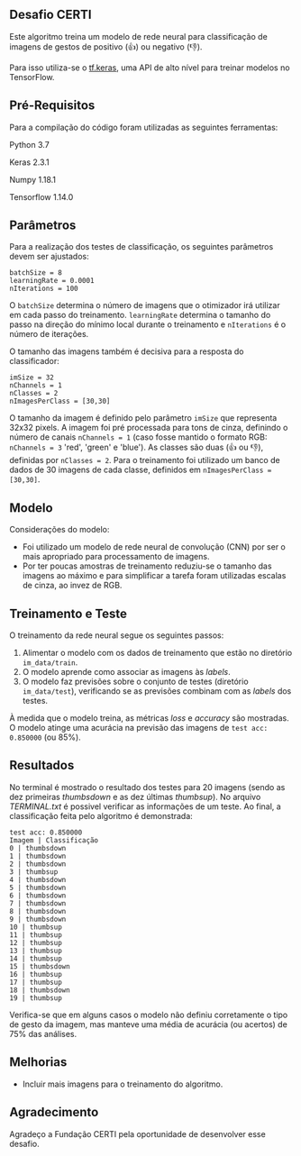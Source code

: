 ## Desafio CERTI

Este algoritmo treina um modelo de rede neural para classificação de imagens de gestos de positivo (:thumbsup:) ou negativo (:thumbsdown:). 

Para isso utiliza-se o [tf.keras](https://keras.io/guides/), uma API de alto nível para treinar modelos no TensorFlow.

## Pré-Requisitos

Para a compilação do código foram utilizadas as seguintes ferramentas:

Python 3.7

Keras 2.3.1

Numpy 1.18.1

Tensorflow 1.14.0

## Parâmetros 

Para a realização dos testes de classificação, os seguintes parâmetros devem ser ajustados:

```
batchSize = 8
learningRate = 0.0001
nIterations = 100
```
O `batchSize` determina o número de imagens que o otimizador irá utilizar em cada passo do treinamento. 
`learningRate` determina o tamanho do passo na direção do mínimo local durante o treinamento e `nIterations` é o número de iterações. 

O tamanho das imagens também é decisiva para a resposta do classificador:

```
imSize = 32
nChannels = 1   
nClasses = 2
nImagesPerClass = [30,30] 
```
O tamanho da imagem é definido pelo parâmetro `imSize` que representa 32x32 pixels. A imagem foi pré processada para tons de cinza, definindo o número de canais `nChannels = 1` (caso fosse mantido o formato RGB: `nChannels = 3` 'red', 'green' e 'blue'). As classes são duas (:thumbsup: ou :thumbsdown:), definidas por `nClasses = 2`. Para o treinamento foi utilizado um banco de dados de 30 imagens de cada classe, definidos em `nImagesPerClass = [30,30]`.

## Modelo

Considerações do modelo:

* Foi utilizado um modelo de rede neural de convolução (CNN) por ser o mais apropriado para processamento de imagens.
* Por ter poucas amostras de treinamento reduziu-se o tamanho das imagens ao máximo e para simplificar a tarefa foram utilizadas escalas de cinza, ao invez de RGB.

## Treinamento e Teste

O treinamento da rede neural segue os seguintes passos:

1. Alimentar o modelo com os dados de treinamento que estão no diretório `im_data/train`.
2. O modelo aprende como associar as imagens às *labels*.
3. O modelo faz previsões sobre o conjunto de testes (diretório `im_data/test`), verificando se as previsões combinam com as *labels* dos testes.

À medida que o modelo treina, as métricas *loss* e *accuracy* são mostradas. O modelo atinge uma acurácia na previsão das imagens de `test acc: 0.850000` (ou 85%). 

## Resultados

No terminal é mostrado o resultado dos testes para 20 imagens (sendo as dez primeiras *thumbsdown* e as dez últimas *thumbsup*). No arquivo *TERMINAL.txt* é possivel verificar as informações de um teste. Ao final, a classificação feita pelo algoritmo é demonstrada:

```
test acc: 0.850000
Imagem | Classificação
0 | thumbsdown
1 | thumbsdown
2 | thumbsdown
3 | thumbsup
4 | thumbsdown
5 | thumbsdown
6 | thumbsdown
7 | thumbsdown
8 | thumbsdown
9 | thumbsdown
10 | thumbsup
11 | thumbsup
12 | thumbsup
13 | thumbsup
14 | thumbsup
15 | thumbsdown
16 | thumbsup
17 | thumbsup
18 | thumbsdown
19 | thumbsup
```

Verifica-se que em alguns casos o modelo não definiu corretamente o tipo de gesto da imagem, mas manteve uma média de acurácia (ou acertos) de 75% das análises.  

## Melhorias

* Incluir mais imagens para o treinamento do algoritmo.

## Agradecimento

Agradeço a Fundação CERTI pela oportunidade de desenvolver esse desafio.
